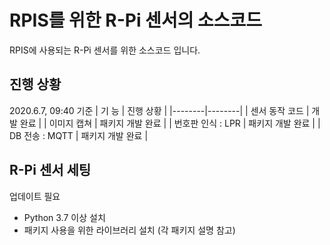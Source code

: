 # RPIS를 위한 R-Pi 센서의 소스코드
RPIS에 사용되는 R-Pi 센서를 위한 소스코드 입니다.

## 진행 상황
2020.6.7, 09:40 기준
| 기 능 | 진행 상황 |
|--------|--------|
| 센서 동작 코드 | 개발 완료 |
| 이미지 캡쳐 | 패키지 개발 완료 |
| 번호판 인식 : LPR | 패키지 개발 완료 |
| DB 전송 : MQTT    | 패키지 개발 완료 |

## R-Pi 센서 세팅
업데이트 필요
- Python 3.7 이상 설치
- 패키지 사용을 위한 라이브러리 설치 (각 패키지 설명 참고)

